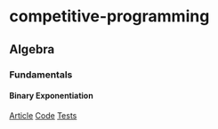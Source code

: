 # competitive-programming

## Algebra

### Fundamentals

#### Binary Exponentiation

[Article](https://cp-algorithms.com/algebra/binary-exp.html)
[Code](https://github.com/vot-developer/competitive-programming/blob/main/src/main/java/edu/cp/algebra/fundamentals/BinaryExponentiation.java)
[Tests](https://github.com/vot-developer/competitive-programming/blob/main/src/test/java/edu/cp/algebra/fundamentals/BinaryExponentiationTest.java)


